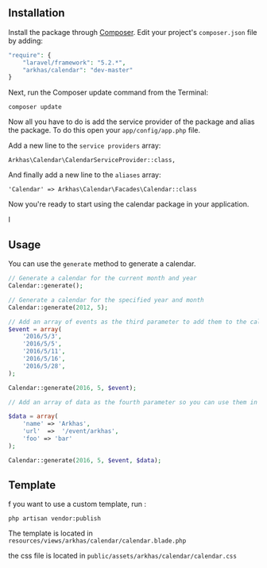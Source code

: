 ## Installation

Install the package through [Composer](http://getcomposer.org/). Edit your project's `composer.json` file by adding:

```php
"require": {
	"laravel/framework": "5.2.*",
	"arkhas/calendar": "dev-master"
}
```

Next, run the Composer update command from the Terminal:

    composer update

Now all you have to do is add the service provider of the package and alias the package. To do this open your `app/config/app.php` file.

Add a new line to the `service providers` array:

	Arkhas\Calendar\CalendarServiceProvider::class,

And finally add a new line to the `aliases` array:

	'Calendar' => Arkhas\Calendar\Facades\Calendar::class

Now you're ready to start using the calendar package in your application.

I

## Usage

You can use the `generate` method to generate a calendar.

```php
// Generate a calendar for the current month and year
Calendar::generate();

// Generate a calendar for the specified year and month
Calendar::generate(2012, 5);

// Add an array of events as the third parameter to add them to the calendar (YYYY/MM/DD), 
$event = array(
	'2016/5/3',
	'2016/5/5',
	'2016/5/11',
	'2016/5/16',
	'2016/5/28',
);

Calendar::generate(2016, 5, $event);

// Add an array of data as the fourth parameter so you can use them in the view

$data = array(
	'name' => 'Arkhas',
	'url'  =>  '/event/arkhas',
	'foo' => 'bar'
);

Calendar::generate(2016, 5, $event, $data);
```

## Template

f you want to use a custom template, run :
	
	php artisan vendor:publish

The template is located in `resources/views/arkhas/calendar/calendar.blade.php`

the css file is located in `public/assets/arkhas/calendar/calendar.css`


